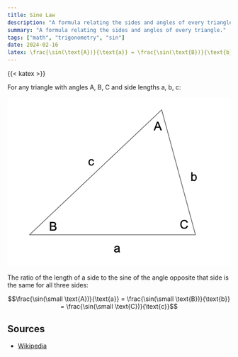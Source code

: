 ```yaml
---
title: Sine Law
description: "A formula relating the sides and angles of every triangle."
summary: "A formula relating the sides and angles of every triangle."
tags: ["math", "trigonometry", "sin"]
date: 2024-02-16
latex: \frac{\sin(\text{A})}{\text{a}} = \frac{\sin(\text{B})}{\text{b}} = \frac{\sin(\text{C})}{\text{c}}
---
```


{{< katex >}}

For any triangle with angles A, B, C and side lengths a, b, c:

![diagram](sinelaw-triangle.png)

The ratio of the length of a side to the sine of the angle opposite that side is the same for all three sides:

$$\frac{\sin(\small \text{A})}{\text{a}} = \frac{\sin(\small \text{B})}{\text{b}} = \frac{\sin(\small \text{C})}{\text{c}}$$


## Sources
- [Wikipedia](https://en.wikipedia.org/wiki/Law_of_sines)
